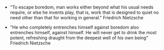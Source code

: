  - "To escape boredom, man works either beyond what his usual needs require, or else he invents play, that is, work that is designed to quiet no need other than that for working in general." Friedrich Nietzsche 

- "He who completely entrenches himself against boredom also entrenches himself, against himself. He will never get to drink the most potent, refreshing draught from the deepest well of his own being" Friedrich Nietzsche

